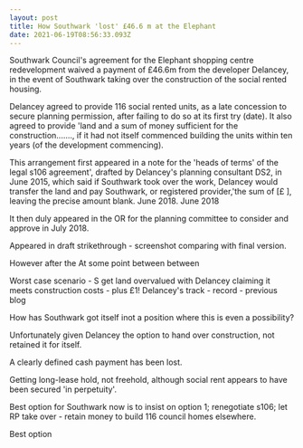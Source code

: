 ```yaml
---
layout: post
title: How Southwark 'lost' £46.6 m at the Elephant
date: 2021-06-19T08:56:33.093Z
---
```

Southwark Council's agreement for the Elephant shopping centre redevelopment waived a payment of £46.6m from the developer Delancey, in the event of Southwark taking over the construction of the social rented housing.

Delancey agreed to provide 116 social rented units, as a late concession to secure planning permission,  after failing to do so at its first try (date). It also agreed to provide 'land and a sum of money sufficient for the construction......., if it had not itself commenced building the units within ten years (of the development commencing).

This arrangement first appeared in a note for the 'heads of terms' of the legal s106 agreement', drafted by Delancey's planning consultant DS2, in June 2015, which said if Southwark took over the work, Delancey would transfer the land and pay Southwark, or registered provider,'the sum of \[£    ], leaving the precise amount blank. June 2018.  June 2018

It then duly appeared in the OR for the planning committee to consider and approve in July 2018.

Appeared in draft strikethrough - screenshot comparing with final version.

However after the At some point between between 

Worst case scenario - S get land overvalued with Delancey claiming it meets construction costs  - plus £1!  Delancey's track - record - previous blog

How has Southwark got itself inot a position where this is even a possibility?

Unfortunately given Delancey the option to hand over construction, not retained it for itself.

A clearly defined cash payment has been lost.

Getting long-lease hold, not freehold, although social rent appears to have been secured 'in perpetuity'.

Best option for Southwark now is to insist on option 1; renegotiate s106; let RP take over - retain money to build 116 council homes elsewhere.

Best option